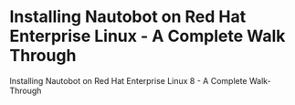 # Installing Nautobot on Red Hat Enterprise Linux - A Complete Walk Through

Installing Nautobot on Red Hat Enterprise Linux 8 - A Complete Walk-Through

